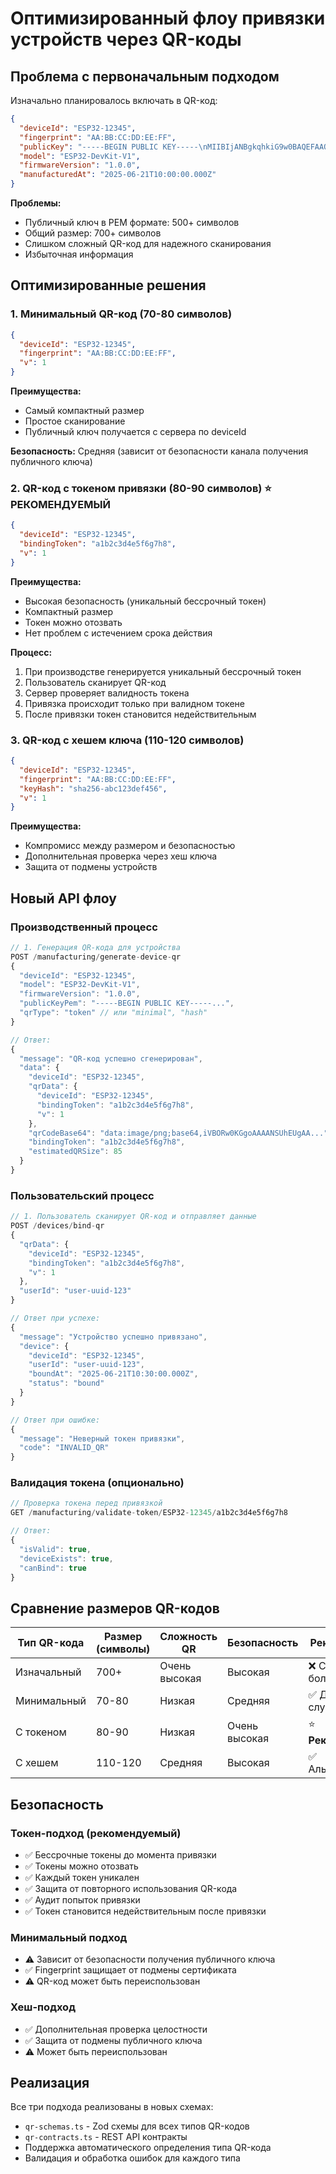 # Оптимизированный флоу привязки устройств через QR-коды

## Проблема с первоначальным подходом

Изначально планировалось включать в QR-код:

```json
{
  "deviceId": "ESP32-12345",
  "fingerprint": "AA:BB:CC:DD:EE:FF",
  "publicKey": "-----BEGIN PUBLIC KEY-----\nMIIBIjANBgkqhkiG9w0BAQEFAAOCAQ8AMIIBCgKCAQEA...\n-----END PUBLIC KEY-----",
  "model": "ESP32-DevKit-V1",
  "firmwareVersion": "1.0.0",
  "manufacturedAt": "2025-06-21T10:00:00.000Z"
}
```

**Проблемы:**

- Публичный ключ в PEM формате: 500+ символов
- Общий размер: 700+ символов
- Слишком сложный QR-код для надежного сканирования
- Избыточная информация

## Оптимизированные решения

### 1. Минимальный QR-код (70-80 символов)

```json
{
  "deviceId": "ESP32-12345",
  "fingerprint": "AA:BB:CC:DD:EE:FF",
  "v": 1
}
```

**Преимущества:**

- Самый компактный размер
- Простое сканирование
- Публичный ключ получается с сервера по deviceId

**Безопасность:** Средняя (зависит от безопасности канала получения публичного ключа)

### 2. QR-код с токеном привязки (80-90 символов) ⭐ **РЕКОМЕНДУЕМЫЙ**

```json
{
  "deviceId": "ESP32-12345",
  "bindingToken": "a1b2c3d4e5f6g7h8",
  "v": 1
}
```

**Преимущества:**

- Высокая безопасность (уникальный бессрочный токен)
- Компактный размер
- Токен можно отозвать
- Нет проблем с истечением срока действия

**Процесс:**

1. При производстве генерируется уникальный бессрочный токен
2. Пользователь сканирует QR-код
3. Сервер проверяет валидность токена
4. Привязка происходит только при валидном токене
5. После привязки токен становится недействительным

### 3. QR-код с хешем ключа (110-120 символов)

```json
{
  "deviceId": "ESP32-12345",
  "fingerprint": "AA:BB:CC:DD:EE:FF",
  "keyHash": "sha256-abc123def456",
  "v": 1
}
```

**Преимущества:**

- Компромисс между размером и безопасностью
- Дополнительная проверка через хеш ключа
- Защита от подмены устройств

## Новый API флоу

### Производственный процесс

```typescript
// 1. Генерация QR-кода для устройства
POST /manufacturing/generate-device-qr
{
  "deviceId": "ESP32-12345",
  "model": "ESP32-DevKit-V1",
  "firmwareVersion": "1.0.0",
  "publicKeyPem": "-----BEGIN PUBLIC KEY-----...",
  "qrType": "token" // или "minimal", "hash"
}

// Ответ:
{
  "message": "QR-код успешно сгенерирован",
  "data": {
    "deviceId": "ESP32-12345",
    "qrData": {
      "deviceId": "ESP32-12345",
      "bindingToken": "a1b2c3d4e5f6g7h8",
      "v": 1
    },
    "qrCodeBase64": "data:image/png;base64,iVBORw0KGgoAAAANSUhEUgAA...",
    "bindingToken": "a1b2c3d4e5f6g7h8",
    "estimatedQRSize": 85
  }
}
```

### Пользовательский процесс

```typescript
// 1. Пользователь сканирует QR-код и отправляет данные
POST /devices/bind-qr
{
  "qrData": {
    "deviceId": "ESP32-12345",
    "bindingToken": "a1b2c3d4e5f6g7h8",
    "v": 1
  },
  "userId": "user-uuid-123"
}

// Ответ при успехе:
{
  "message": "Устройство успешно привязано",
  "device": {
    "deviceId": "ESP32-12345",
    "userId": "user-uuid-123",
    "boundAt": "2025-06-21T10:30:00.000Z",
    "status": "bound"
  }
}

// Ответ при ошибке:
{
  "message": "Неверный токен привязки",
  "code": "INVALID_QR"
}
```

### Валидация токена (опционально)

```typescript
// Проверка токена перед привязкой
GET /manufacturing/validate-token/ESP32-12345/a1b2c3d4e5f6g7h8

// Ответ:
{
  "isValid": true,
  "deviceExists": true,
  "canBind": true
}
```

## Сравнение размеров QR-кодов

| Тип QR-кода | Размер (символы) | Сложность QR  | Безопасность  | Рекомендация           |
| ----------- | ---------------- | ------------- | ------------- | ---------------------- |
| Изначальный | 700+             | Очень высокая | Высокая       | ❌ Слишком большой     |
| Минимальный | 70-80            | Низкая        | Средняя       | ✅ Для простых случаев |
| С токеном   | 80-90            | Низкая        | Очень высокая | ⭐ **Рекомендуется**   |
| С хешем     | 110-120          | Средняя       | Высокая       | ✅ Альтернатива        |

## Безопасность

### Токен-подход (рекомендуемый)

- ✅ Бессрочные токены до момента привязки
- ✅ Токены можно отозвать
- ✅ Каждый токен уникален
- ✅ Защита от повторного использования QR-кода
- ✅ Аудит попыток привязки
- ✅ Токен становится недействительным после привязки

### Минимальный подход

- ⚠️ Зависит от безопасности получения публичного ключа
- ✅ Fingerprint защищает от подмены сертификата
- ⚠️ QR-код может быть переиспользован

### Хеш-подход

- ✅ Дополнительная проверка целостности
- ✅ Защита от подмены публичного ключа
- ⚠️ Может быть переиспользован

## Реализация

Все три подхода реализованы в новых схемах:

- `qr-schemas.ts` - Zod схемы для всех типов QR-кодов
- `qr-contracts.ts` - REST API контракты
- Поддержка автоматического определения типа QR-кода
- Валидация и обработка ошибок для каждого типа

